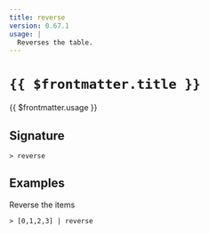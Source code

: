 ```yaml
---
title: reverse
version: 0.67.1
usage: |
  Reverses the table.
---
```


# <code>{{ $frontmatter.title }}</code>

<div style='white-space: pre-wrap;'>{{ $frontmatter.usage }}</div>

## Signature

```> reverse ```

## Examples

Reverse the items
```shell
> [0,1,2,3] | reverse
```
